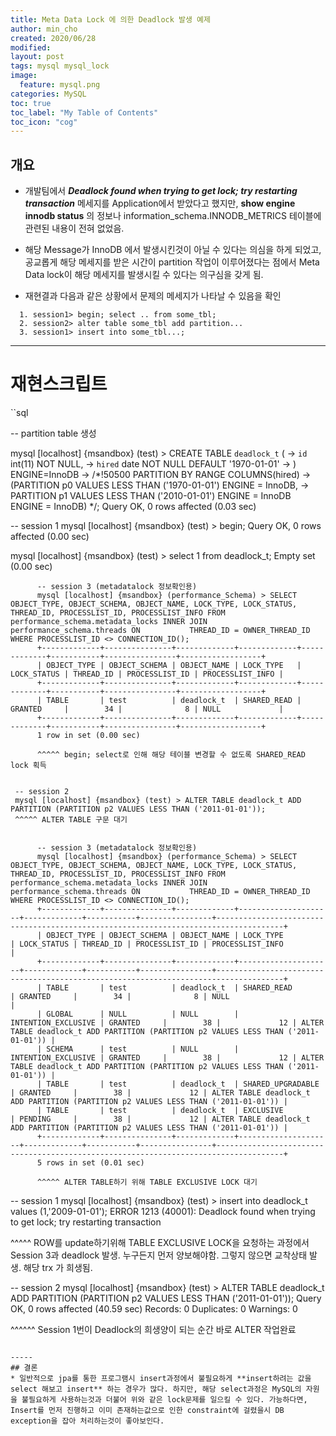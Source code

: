 ```yaml
---
title: Meta Data Lock 에 의한 Deadlock 발생 예제
author: min_cho
created: 2020/06/28
modified:
layout: post
tags: mysql mysql_lock
image:
  feature: mysql.png
categories: MySQL
toc: true
toc_label: "My Table of Contents"
toc_icon: "cog"
---
```


## 개요
* 개발팀에서 **_Deadlock found when trying to get lock; try restarting transaction_** 메세지를 Application에서 받았다고 했지만, **show engine innodb status** 의 정보나 information_schema.INNODB_METRICS 테이블에 관련된 내용이 전혀 없었음.

* 해당 Message가 InnoDB 에서 발생시킨것이 아닐 수 있다는 의심을 하게 되었고, 공교롭게 해당 메세지를 받은 시간이 partition 작업이 이루어졌다는 점에서 Meta Data lock이 해당 메세지를 발생시킬 수 있다는 의구심을 갖게 됨.

* 재현결과 다음과 같은 상황에서 문제의 메세지가 나타날 수 있음을 확인
```
  1. session1> begin; select .. from some_tbl;
  2. session2> alter table some_tbl add partition...
  3. session1> insert into some_tbl...;
```

-----------


# 재현스크립트
``sql

-- partition table 생성

 mysql [localhost] {msandbox} (test) > CREATE TABLE `deadlock_t` (
    ->   `id` int(11) NOT NULL,
    ->   `hired` date NOT NULL DEFAULT '1970-01-01'
    -> ) ENGINE=InnoDB
    -> /*!50500 PARTITION BY RANGE  COLUMNS(hired)
    -> (PARTITION p0 VALUES LESS THAN ('1970-01-01') ENGINE = InnoDB,
    ->  PARTITION p1 VALUES LESS THAN ('2010-01-01') ENGINE = InnoDB ENGINE = InnoDB) */;
Query OK, 0 rows affected (0.03 sec)



-- session 1
mysql [localhost] {msandbox} (test) > begin;
Query OK, 0 rows affected (0.00 sec)

mysql [localhost] {msandbox} (test) > select 1 from deadlock_t;
Empty set (0.00 sec)


          -- session 3 (metadatalock 정보확인용)
          mysql [localhost] {msandbox} (performance_Schema) > SELECT OBJECT_TYPE, OBJECT_SCHEMA, OBJECT_NAME, LOCK_TYPE, LOCK_STATUS, THREAD_ID, PROCESSLIST_ID, PROCESSLIST_INFO FROM performance_schema.metadata_locks INNER JOIN performance_schema.threads ON           THREAD_ID = OWNER_THREAD_ID WHERE PROCESSLIST_ID <> CONNECTION_ID();
          +-------------+---------------+-------------+-------------+-------------+-----------+----------------+------------------+
          | OBJECT_TYPE | OBJECT_SCHEMA | OBJECT_NAME | LOCK_TYPE   | LOCK_STATUS | THREAD_ID | PROCESSLIST_ID | PROCESSLIST_INFO |
          +-------------+---------------+-------------+-------------+-------------+-----------+----------------+------------------+
          | TABLE       | test          | deadlock_t  | SHARED_READ | GRANTED     |        34 |              8 | NULL             |
          +-------------+---------------+-------------+-------------+-------------+-----------+----------------+------------------+
          1 row in set (0.00 sec)

          ^^^^^ begin; select로 인해 해당 테이블 변경할 수 없도록 SHARED_READ lock 획득


     -- session 2
     mysql [localhost] {msandbox} (test) > ALTER TABLE deadlock_t ADD PARTITION (PARTITION p2 VALUES LESS THAN ('2011-01-01'));
     ^^^^^ ALTER TABLE 구문 대기


          -- session 3 (metadatalock 정보확인용)
          mysql [localhost] {msandbox} (performance_Schema) > SELECT OBJECT_TYPE, OBJECT_SCHEMA, OBJECT_NAME, LOCK_TYPE, LOCK_STATUS, THREAD_ID, PROCESSLIST_ID, PROCESSLIST_INFO FROM performance_schema.metadata_locks INNER JOIN performance_schema.threads ON           THREAD_ID = OWNER_THREAD_ID WHERE PROCESSLIST_ID <> CONNECTION_ID();
          +-------------+---------------+-------------+---------------------+-------------+-----------+----------------+-------------------------------------------------------------------------------------+
          | OBJECT_TYPE | OBJECT_SCHEMA | OBJECT_NAME | LOCK_TYPE           | LOCK_STATUS | THREAD_ID | PROCESSLIST_ID | PROCESSLIST_INFO                                                                    |
          +-------------+---------------+-------------+---------------------+-------------+-----------+----------------+-------------------------------------------------------------------------------------+
          | TABLE       | test          | deadlock_t  | SHARED_READ         | GRANTED     |        34 |              8 | NULL                                                                                |
          | GLOBAL      | NULL          | NULL        | INTENTION_EXCLUSIVE | GRANTED     |        38 |             12 | ALTER TABLE deadlock_t ADD PARTITION (PARTITION p2 VALUES LESS THAN ('2011-01-01')) |
          | SCHEMA      | test          | NULL        | INTENTION_EXCLUSIVE | GRANTED     |        38 |             12 | ALTER TABLE deadlock_t ADD PARTITION (PARTITION p2 VALUES LESS THAN ('2011-01-01')) |
          | TABLE       | test          | deadlock_t  | SHARED_UPGRADABLE   | GRANTED     |        38 |             12 | ALTER TABLE deadlock_t ADD PARTITION (PARTITION p2 VALUES LESS THAN ('2011-01-01')) |
          | TABLE       | test          | deadlock_t  | EXCLUSIVE           | PENDING     |        38 |             12 | ALTER TABLE deadlock_t ADD PARTITION (PARTITION p2 VALUES LESS THAN ('2011-01-01')) |
          +-------------+---------------+-------------+---------------------+-------------+-----------+----------------+-------------------------------------------------------------------------------------+
          5 rows in set (0.01 sec)

          ^^^^^ ALTER TABLE하기 위해 TABLE EXCLUSIVE LOCK 대기


-- session  1
mysql [localhost] {msandbox} (test) > insert into deadlock_t values (1,'2009-01-01');
ERROR 1213 (40001): Deadlock found when trying to get lock; try restarting transaction

^^^^^ ROW를 update하기위해 TABLE EXCLUSIVE LOCK을 요청하는 과정에서 Session 3과 deadlock 발생. 누구든지 먼저 양보해야함. 그렇지 않으면 교착상태 발생. 해당 trx 가 희생됨.


   -- session 2
   mysql [localhost] {msandbox} (test) > ALTER TABLE deadlock_t ADD PARTITION (PARTITION p2 VALUES LESS THAN ('2011-01-01'));
   Query OK, 0 rows affected (40.59 sec)
   Records: 0  Duplicates: 0  Warnings: 0

   ^^^^^^ Session 1번이 Deadlock의 희생양이 되는 순간 바로 ALTER 작업완료
```

-----
## 결론
* 일반적으로 jpa를 통한 프로그램시 insert과정에서 불필요하게 **insert하려는 값을 select 해보고 insert** 하는 경우가 많다. 하지만, 해당 select과정은 MySQL의 자원을 불필요하게 사용하는것과 더불어 위와 같은 lock문제를 일으킬 수 있다. 가능하다면, Insert를 먼저 진행하고 이미 존재하는값으로 인한 constraint에 걸렸을시 DB exception을 잡아 처리하는것이 좋아보인다.
